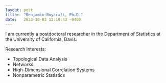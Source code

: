 ```yaml
---
layout: post
title:  "Benjamin Roycraft, Ph.D."
date:   2023-10-03 12:10:43 -0400
---
```


I am currently a postdoctoral researcher in the Department of Statistics at the University of California, Davis.

Research Interests:
- Topological Data Analysis
- Networks
- High-Dimensional Correlation Systems
- Nonparametric Statistics

